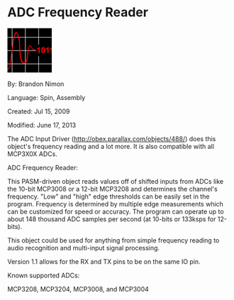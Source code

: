# ADC Frequency Reader

![adcthumb.jpg](adcthumb.jpg)

By: Brandon Nimon

Language: Spin, Assembly

Created: Jul 15, 2009

Modified: June 17, 2013

The ADC Input Driver (http://obex.parallax.com/objects/488/) does this object's frequency reading and a lot more. It is also compatible with all MCP3X0X ADCs.

ADC Frequency Reader:

This PASM-driven object reads values off of shifted inputs from ADCs like the 10-bit MCP3008 or a 12-bit MCP3208 and determines the channel's frequency. "Low" and "high" edge thresholds can be easily set in the program. Frequency is determined by multiple edge measurements which can be customized for speed or accuracy. The program can operate up to about 148 thousand ADC samples per second (at 10-bits or 133ksps for 12-bits).

This object could be used for anything from simple frequency reading to audio recognition and multi-input signal processing.

Version 1.1 allows for the RX and TX pins to be on the same IO pin.

Known supported ADCs:

MCP3208, MCP3204, MCP3008, and MCP3004
